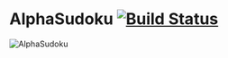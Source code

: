 # AlphaSudoku [![Build Status](https://travis-ci.org/ITU-2019/AlphaSudoku.svg?branch=master)](https://travis-ci.org/ITU-2019/AlphaSudoku)


![AlphaSudoku](http://www.rosettagrams.com/AlphaVeryEZ.png)
